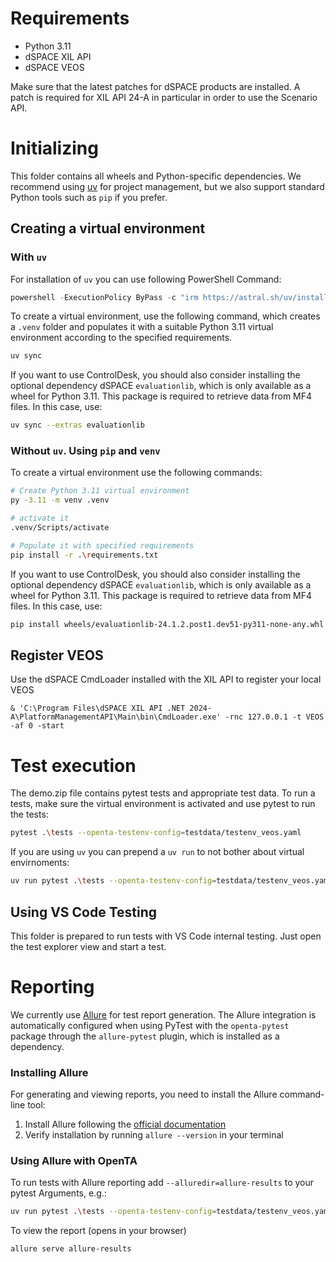 # Requirements

- Python 3.11
- dSPACE XIL API
- dSPACE VEOS

Make sure that the latest patches for dSPACE products are installed.
A patch is required for XIL API 24-A in particular in order to use the Scenario API.

# Initializing

This folder contains all wheels and Python-specific dependencies.
We recommend using [uv](https://docs.astral.sh/uv/) for project management, but we also support standard Python tools such as `pip` if you prefer.

## Creating a virtual environment

### With `uv`

For installation of `uv` you can use following PowerShell Command:
```powershell
powershell -ExecutionPolicy ByPass -c "irm https://astral.sh/uv/install.ps1 | iex"
```

To create a virtual environment, use the following command,
which creates a `.venv` folder and populates it with a suitable Python 3.11 virtual environment according to the specified requirements.
```bash
uv sync
```

If you want to use ControlDesk, you should also consider installing the optional dependency
dSPACE `evaluationlib`, which is only available as a wheel for Python 3.11.
This package is required to retrieve data from MF4 files.
In this case, use:
```bash
uv sync --extras evaluationlib
```

### Without `uv`. Using `pip` and `venv`

To create a virtual environment use the following commands:
```bash
# Create Python 3.11 virtual environment
py -3.11 -m venv .venv

# activate it
.venv/Scripts/activate

# Populate it with specified requirements
pip install -r .\requirements.txt
```

If you want to use ControlDesk, you should also consider installing the optional dependency
dSPACE `evaluationlib`, which is only available as a wheel for Python 3.11.
This package is required to retrieve data from MF4 files.
In this case, use:
```bash
pip install wheels/evaluationlib-24.1.2.post1.dev51-py311-none-any.whl
```

## Register VEOS

Use the dSPACE CmdLoader installed with the XIL API to register your local VEOS

```
& 'C:\Program Files\dSPACE XIL API .NET 2024-A\PlatformManagementAPI\Main\bin\CmdLoader.exe' -rnc 127.0.0.1 -t VEOS -af 0 -start
```

# Test execution
The demo.zip file contains pytest tests and appropriate test data.
To run a tests, make sure the virtual environment is activated and use pytest to run the tests:
```bash
pytest .\tests --openta-testenv-config=testdata/testenv_veos.yaml
```

If you are using `uv` you can prepend a `uv run` to not bother about virtual envirnoments:
```bash
uv run pytest .\tests --openta-testenv-config=testdata/testenv_veos.yaml
```

## Using VS Code Testing

This folder is prepared to run tests with VS Code internal testing. Just open the test explorer view and start a test.

# Reporting

We currently use [Allure](https://allurereport.org/) for test report generation. The Allure integration is automatically configured when using PyTest with the `openta-pytest` package through the `allure-pytest` plugin, which is installed as a dependency.

### Installing Allure

For generating and viewing reports, you need to install the Allure command-line tool:

1. Install Allure following the [official documentation](https://allurereport.org/docs/install-for-windows/)
2. Verify installation by running `allure --version` in your terminal

### Using Allure with OpenTA

To run tests with Allure reporting add `--alluredir=allure-results` to your pytest Arguments, e.g.:
```bash
uv run pytest .\tests --openta-testenv-config=testdata/testenv_veos.yaml --alluredir=allure-results
```

To view the report (opens in your browser)
```
allure serve allure-results
```